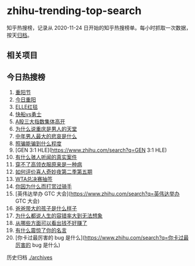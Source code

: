 # zhihu-trending-top-search

知乎热搜榜，记录从 2020-11-24
日开始的知乎热搜榜单。每小时抓取一次数据，按天[归档](./archives)。

## 相关项目

## 今日热搜榜

<!-- BEGIN -->
<!-- 最后更新时间 Thu Oct 30 2025 17:13:01 GMT+0800 (China Standard Time) -->

1. [重阳节](https://www.zhihu.com/search?q=重阳节)
1. [今日重阳](https://www.zhihu.com/search?q=今日重阳)
1. [ELLE红毯](https://www.zhihu.com/search?q=ELLE红毯)
1. [快船vs勇士](https://www.zhihu.com/search?q=快船vs勇士)
1. [A股三大指数集体高开](https://www.zhihu.com/search?q=A股三大指数集体高开)
1. [为什么说重庆是男人的天堂](https://www.zhihu.com/search?q=为什么说重庆是男人的天堂)
1. [中年男人最大的悲哀是什么](https://www.zhihu.com/search?q=中年男人最大的悲哀是什么)
1. [照骗能骗到什么程度](https://www.zhihu.com/search?q=照骗能骗到什么程度)
1. [GEN 3:1 HLE](https://www.zhihu.com/search?q=GEN 3:1 HLE)
1. [有什么骇人听闻的真实案件](https://www.zhihu.com/search?q=有什么骇人听闻的真实案件)
1. [穿不了高领衣服原来是一种病](https://www.zhihu.com/search?q=穿不了高领衣服原来是一种病)
1. [如何评价喜人奇妙夜第二季第五期](https://www.zhihu.com/search?q=如何评价喜人奇妙夜第二季第五期)
1. [WTA总决赛抽签](https://www.zhihu.com/search?q=WTA总决赛抽签)
1. [你因为什么而打赏过骑手](https://www.zhihu.com/search?q=你因为什么而打赏过骑手)
1. [英伟达举办 GTC 大会](https://www.zhihu.com/search?q=英伟达举办 GTC 大会)
1. [爸爸带大的孩子是什么样子](https://www.zhihu.com/search?q=爸爸带大的孩子是什么样子)
1. [为什么都说人生的容错率大到无法想象](https://www.zhihu.com/search?q=为什么都说人生的容错率大到无法想象)
1. [从哪些方面可以看出钱不好赚了](https://www.zhihu.com/search?q=从哪些方面可以看出钱不好赚了)
1. [有什么震惊了你的名言](https://www.zhihu.com/search?q=有什么震惊了你的名言)
1. [你卡过最厉害的 bug 是什么](https://www.zhihu.com/search?q=你卡过最厉害的 bug
   是什么)

<!-- END -->

历史归档 [./archives](./archives)
